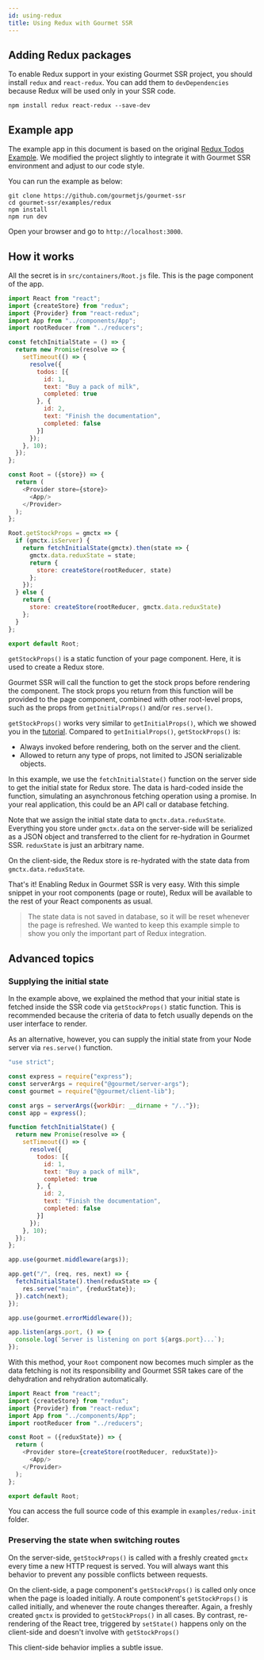 ```yaml
---
id: using-redux
title: Using Redux with Gourmet SSR
---
```


## Adding Redux packages

To enable Redux support in your existing Gourmet SSR project, you should install `redux` and `react-redux`. You can add them to `devDependencies` because Redux will be used only in your SSR code.

```text
npm install redux react-redux --save-dev
```

## Example app

The example app in this document is based on the original [Redux Todos Example](https://github.com/reduxjs/redux/tree/master/examples/todos). We modified the project slightly to integrate it with Gourmet SSR environment and adjust to our code style.

You can run the example as below:

```text
git clone https://github.com/gourmetjs/gourmet-ssr
cd gourmet-ssr/examples/redux
npm install
npm run dev
```

Open your browser and go to `http://localhost:3000`.

## How it works

All the secret is in `src/containers/Root.js` file. This is the page component of the app.

```js
import React from "react";
import {createStore} from "redux";
import {Provider} from "react-redux";
import App from "../components/App";
import rootReducer from "../reducers";

const fetchInitialState = () => {
  return new Promise(resolve => {
    setTimeout(() => {
      resolve({
        todos: [{
          id: 1,
          text: "Buy a pack of milk",
          completed: true
        }, {
          id: 2,
          text: "Finish the documentation",
          completed: false
        }]
      });
    }, 10);
  });
};

const Root = ({store}) => {
  return (
    <Provider store={store}>
      <App/>
    </Provider>
  );
};

Root.getStockProps = gmctx => {
  if (gmctx.isServer) {
    return fetchInitialState(gmctx).then(state => {
      gmctx.data.reduxState = state;
      return {
        store: createStore(rootReducer, state)
      };
    });
  } else {
    return {
      store: createStore(rootReducer, gmctx.data.reduxState)
    };
  }
};

export default Root;
```

`getStockProps()` is a static function of your page component. Here, it is used to create a Redux store.

Gourmet SSR will call the function to get the stock props before rendering the component. The stock props you return from this function will be provided to the page component, combined with other root-level props, such as the props from `getInitialProps()` and/or `res.serve()`.

`getStockProps()` works very similar to `getInitialProps()`, which we showed you in the [tutorial](https://ssr.gourmetjs.org/docs/tutorial-5#getinitialprops). Compared to `getInitialProps()`, `getStockProps()` is:

- Always invoked before rendering, both on the server and the client.
- Allowed to return any type of props, not limited to JSON serializable objects.

In this example, we use the `fetchInitialState()` function on the server side to get the initial state for Redux store. The data is hard-coded inside the function, simulating an asynchronous fetching operation using a promise. In your real application, this could be an API call or database fetching.

Note that we assign the initial state data to `gmctx.data.reduxState`. Everything you store under `gmctx.data` on the server-side will be serialized as a JSON object and transferred to the client for re-hydration in Gourmet SSR. `reduxState` is just an arbitrary name.

On the client-side, the Redux store is re-hydrated with the state data from `gmctx.data.reduxState`. 

That's it! Enabling Redux in Gourmet SSR is very easy. With this simple snippet in your root components (page or route), Redux will be available to the rest of your React components as usual.

> The state data is not saved in database, so it will be reset whenever the page is refreshed. We wanted to keep this example simple to show you only the important part of Redux integration.

## Advanced topics

### Supplying the initial state

In the example above, we explained the method that your initial state is fetched inside the SSR code via `getStockProps()` static function. This is recommended because the criteria of data to fetch usually depends on the user interface to render.

As an alternative, however, you can supply the initial state from your Node server via `res.serve()` function.

```js
"use strict";

const express = require("express");
const serverArgs = require("@gourmet/server-args");
const gourmet = require("@gourmet/client-lib");

const args = serverArgs({workDir: __dirname + "/.."});
const app = express();

function fetchInitialState() {
  return new Promise(resolve => {
    setTimeout(() => {
      resolve({
        todos: [{
          id: 1,
          text: "Buy a pack of milk",
          completed: true
        }, {
          id: 2,
          text: "Finish the documentation",
          completed: false
        }]
      });
    }, 10);
  });
};

app.use(gourmet.middleware(args));

app.get("/", (req, res, next) => {
  fetchInitialState().then(reduxState => {
    res.serve("main", {reduxState});
  }).catch(next);
});

app.use(gourmet.errorMiddleware());

app.listen(args.port, () => {
  console.log(`Server is listening on port ${args.port}...`);
});
```

With this method, your `Root` component now becomes much simpler as the data fetching is not its responsibility and Gourmet SSR takes care of the dehydration and rehydration automatically.

```js
import React from "react";
import {createStore} from "redux";
import {Provider} from "react-redux";
import App from "../components/App";
import rootReducer from "../reducers";

const Root = ({reduxState}) => {
  return (
    <Provider store={createStore(rootReducer, reduxState)}>
      <App/>
    </Provider>
  );
};

export default Root;
```

You can access the full source code of this example in `examples/redux-init` folder.

### Preserving the state when switching routes

On the server-side, `getStockProps()` is called with a freshly created `gmctx` every time a new HTTP request is served. You will always want this behavior to prevent any possible conflicts between requests.

On the client-side, a page component's `getStockProps()` is called only once when the page is loaded initially. A route component's `getStockProps()` is called initially, and whenever the route changes thereafter. Again, a freshly created `gmctx` is provided to `getStockProps()` in all cases. By contrast, re-rendering of the React tree, triggered by `setState()` happens only on the client-side and doesn't involve with `getStockProps()`


This client-side behavior implies a subtle issue. 

> 
